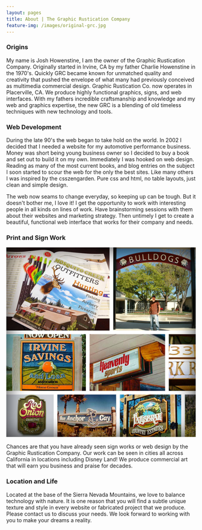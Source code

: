 ```yaml
---
layout: pages
title: About | The Graphic Rustication Company
feature-img: /images/original-grc.jpg
---
```

### Origins
My name is Josh Howenstine, I am the owner of the Graphic Rustication Company. Originally started in Irvine, CA by my father Charlie Howenstine in the 1970's. Quickly GRC became known for unmatched quality and creativity that pushed the envelope of what many had previously conceived as multimedia commercial design. Graphic Rustication Co. now operates in Placerville, CA. We produce highly functional graphics, signs, and web interfaces. With my fathers incredible craftsmanship and knowledge and my web and graphics expertise, the new GRC is a blending of old timeless techniques with new technology and tools.
### Web Development
During the late 90's the web began to take hold on the world. In 2002 I decided that I needed a website for my automotive performance business. Money was short being young business owner so I decided to buy a book and set out to build it on my own. Immediately I was hooked on web design. Reading as many of the most current books, and blog entries on the subject I soon started to scour the web for the only the best sites. Like many others I was inspired by the csszengarden. Pure css and html, no table layouts, just clean and simple design.

The web now seams to change everyday, so keeping up can be tough. But it doesn't bother me, I love it! I get the opportunity to work with interesting people in all kinds on lines of work. Have brainstorming sessions with them about their websites and marketing strategy. Then untimely I get to create a beautiful, functional web interface that works for their company and needs.  

### Print and Sign Work
<img src="/images/grc.jpg">

Chances are that you have already seen sign works or web design by the Graphic Rustication Company. Our work can be seen in cities all across California in locations including Disney Land! We produce commercial art that will earn you business and praise for decades.
### Location and Life
Located at the base of the Sierra Nevada Mountains, we love to balance technology with nature. It is one reason that you will find a subtle unique texture and style in every website or fabricated project that we produce. Please contact us to discuss your needs. We look forward to working with you to make your dreams a reality.